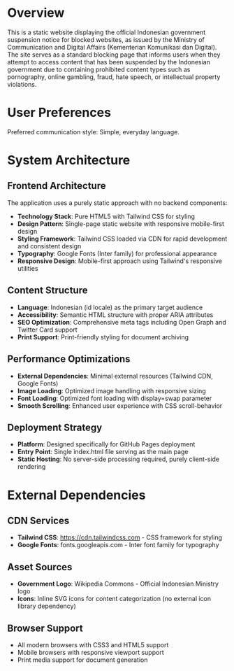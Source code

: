 # Overview

This is a static website displaying the official Indonesian government suspension notice for blocked websites, as issued by the Ministry of Communication and Digital Affairs (Kementerian Komunikasi dan Digital). The site serves as a standard blocking page that informs users when they attempt to access content that has been suspended by the Indonesian government due to containing prohibited content types such as pornography, online gambling, fraud, hate speech, or intellectual property violations.

# User Preferences

Preferred communication style: Simple, everyday language.

# System Architecture

## Frontend Architecture
The application uses a purely static approach with no backend components:

- **Technology Stack**: Pure HTML5 with Tailwind CSS for styling
- **Design Pattern**: Single-page static website with responsive mobile-first design
- **Styling Framework**: Tailwind CSS loaded via CDN for rapid development and consistent design
- **Typography**: Google Fonts (Inter family) for professional appearance
- **Responsive Design**: Mobile-first approach using Tailwind's responsive utilities

## Content Structure
- **Language**: Indonesian (id locale) as the primary target audience
- **Accessibility**: Semantic HTML structure with proper ARIA attributes
- **SEO Optimization**: Comprehensive meta tags including Open Graph and Twitter Card support
- **Print Support**: Print-friendly styling for document archiving

## Performance Optimizations
- **External Dependencies**: Minimal external resources (Tailwind CDN, Google Fonts)
- **Image Loading**: Optimized image handling with responsive sizing
- **Font Loading**: Optimized font loading with display=swap parameter
- **Smooth Scrolling**: Enhanced user experience with CSS scroll-behavior

## Deployment Strategy
- **Platform**: Designed specifically for GitHub Pages deployment
- **Entry Point**: Single index.html file serving as the main page
- **Static Hosting**: No server-side processing required, purely client-side rendering

# External Dependencies

## CDN Services
- **Tailwind CSS**: https://cdn.tailwindcss.com - CSS framework for styling
- **Google Fonts**: fonts.googleapis.com - Inter font family for typography

## Asset Sources
- **Government Logo**: Wikipedia Commons - Official Indonesian Ministry logo
- **Icons**: Inline SVG icons for content categorization (no external icon library dependency)

## Browser Support
- All modern browsers with CSS3 and HTML5 support
- Mobile browsers with responsive viewport support
- Print media support for document generation